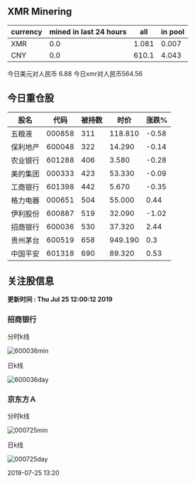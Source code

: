 ## XMR Minering

|currency|mined in last 24 hours|all|in pool|
|---|---|---|---|
|XMR|0.0|1.081|0.007|
|CNY|0.0|610.1|4.043|

今日美元对人民币 6.88	今日xmr对人民币564.56


## 今日重仓股 

|股名|代码|被持数|时价|涨跌%|
|---|---|---|---|---|
|五粮液|000858|311|118.810|-0.58|
|保利地产|600048|322|14.290|-0.14|
|农业银行|601288|406|3.580|-0.28|
|美的集团|000333|423|53.330|-0.09|
|工商银行|601398|442|5.670|-0.35|
|格力电器|000651|504|55.000|0.44|
|伊利股份|600887|519|32.090|-1.02|
|招商银行|600036|530|37.320|2.44|
|贵州茅台|600519|658|949.190|0.3|
|中国平安|601318|690|89.320|0.53|

## 关注股信息
**更新时间 : Thu Jul 25 12:00:12 2019**
### 招商银行 
分时k线

![600036min](http://image.sinajs.cn/newchart/min/n/sh600036.gif)

日k线

![600036day](http://image.sinajs.cn/newchart/daily/n/sh600036.gif)

### 京东方Ａ 
分时k线

![000725min](http://image.sinajs.cn/newchart/min/n/sz000725.gif)

日k线

![000725day](http://image.sinajs.cn/newchart/daily/n/sz000725.gif)

2019-07-25 13:20